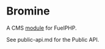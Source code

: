 # Bromine

A CMS [module](http://docs.fuelphp.com/general/modules.html) for FuelPHP.

See public-api.md for the Public API.
